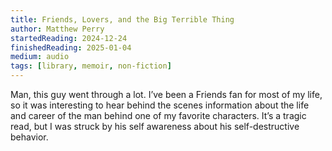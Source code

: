 ```yaml
---
title: Friends, Lovers, and the Big Terrible Thing
author: Matthew Perry
startedReading: 2024-12-24
finishedReading: 2025-01-04
medium: audio
tags: [library, memoir, non-fiction]
---
```


Man, this guy went through a lot. I’ve been a Friends fan for most of my life, so it was interesting to hear behind the scenes information about the life and career of the man behind one of my favorite characters. It’s a tragic read, but I was struck by his self awareness about his self-destructive behavior.
